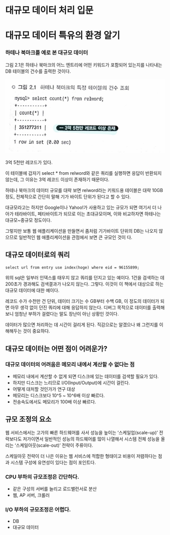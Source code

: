 # 대규모 데이터 처리 입문

# 대규모 데이터 특유의 환경 알기

### 하테나 북마크를 예로 본 대규모 데이터   

그림 2.1은 하테나 북마크의 어느 엔트리에 어떤 키워드가 포함되어 있는지를 나타내는 DB 테이블의 건수를 출력한 것이다. 

![3억 5천만 레코드가 있다.](img/1-1.png)

3억 5천만 레코드가 있다.

이 테이블에 갑자기 select * from relword와 같은 쿼리를 실행하면 응답이 반환되지 않는데, 그 이유는 3억 레코드 이상이 존재하기 때문이다.

하테나 북마크의 데이터 규모를 대략 보면 relword라는 키워드용 테이블은 대략 10GB 정도, 전체적으로 간단히 말해 기가 바이트 단위가 된다고 할 수 있다.

대규모라고는 하지만 Google이나 Yahoo!가 사용하고 있는 규모가 되면 여기서 더 나아가 테라바이트, 페타바이트가 되므로 이는 초대규모이며, 이와 비교하자면 하테나는 대규모~중규모 정도이다.

그렇지만 보통 웹 애플리케이션을 만들면서 좀처럼 기가바이트 단위의 DB는 나오지 않으므로 일반적인 웹 애플리케이션을 관점에서 보면 큰 규모인 것이 다.

## 대규모 데이터로의 쿼리

`select url from entry use index(hoge) where eid = 96155899;`

위의 sql은 일부러 인덱스를 태우지 않고 쿼리를 던지고 있는 예이다. 1건을 검색하는 데 200초가 경과해도 검색결과가 나오지 않는다. 그렇다. 이것이 이 책에서 대상으로 하는 대규모 데이터에 대한 예이다.

레코드 수가 수천만 건 단위, 데이터 크기는 수 GB부터 수백 GB, 이 정도의 데이터가 되면 아무 생각 없이 던진 쿼리에 대해 응답하지 않는다. 디버그 목적으로 데이터를 출력해보니 엄청난 부하가 걸렸다는 말도 장난이 아닌 상황인 것이다.

데이터가 많으면 처리하는 데 시간이 걸리게 된다. 직감으로는 알겠으나 왜 그런지를 이해해두는 것이 중요하다.

## 대규모 데이터는 어떤 점이 어려운가?

### 대규모 데이터의 어려움은 메모리 내에서 계산할 수 없다는 점

- 메모리 내에서 계산할 수 없게 되면 디스크에 있는 데이터를 검색할 필요가 있다.
- 하지만 디스크는 느리므로 I/O(Input/Output)에 시간이 걸린다.
- 어떻게 대처할 것인가가 연구 대상
- 메모리는 디스크보다 10^5 ~ 10^6배 이상 빠르다.
- 전송속도에서도 메모리가 100배 이상 빠르다.

## 규모 조정의 요소

웹 서비스에서는 고가의 빠른 하드웨어를 사서 성능을 높이는 ‘스케일업(scale-up)’ 전략보다도 저가이면서 일반적인 성능의 하드웨어를 많이 나열해서 시스템 전체 성능을 올리는 ‘스케일아웃(scale-out)’ 전략이 주류이다.

스케일아웃 전략이 더 나은 이유는 웹 서비스에 적합한 형태이고 비용이 저렴하다는 점과 시스템 구성에 유연성이 있다는 점이 포인트다.

### CPU 부하의 규모조정은 간단하다.

- 같은 구성의 서버를 늘리고 로드밸런서로 분산
- 웹, AP 서버, 크롤러

### I/O 부하의 규모조정은 어렵다.

- DB
- 대규모 데이터